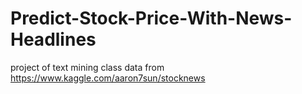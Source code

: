 # Predict-Stock-Price-With-News-Headlines
project of text mining class
data from https://www.kaggle.com/aaron7sun/stocknews

